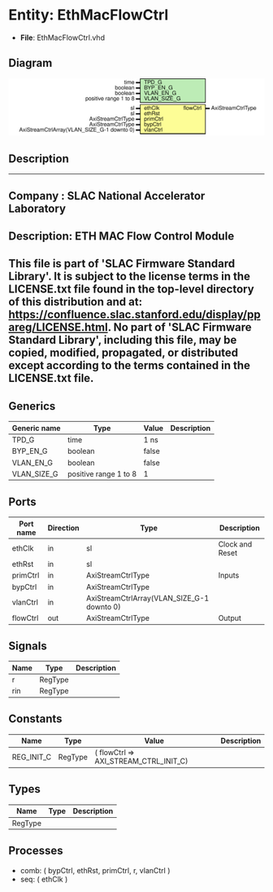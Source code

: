 # Entity: EthMacFlowCtrl

- **File**: EthMacFlowCtrl.vhd
## Diagram

![Diagram](EthMacFlowCtrl.svg "Diagram")
## Description

-----------------------------------------------------------------------------
 Company    : SLAC National Accelerator Laboratory
-----------------------------------------------------------------------------
 Description: ETH MAC Flow Control Module
-----------------------------------------------------------------------------
 This file is part of 'SLAC Firmware Standard Library'.
 It is subject to the license terms in the LICENSE.txt file found in the
 top-level directory of this distribution and at:
    https://confluence.slac.stanford.edu/display/ppareg/LICENSE.html.
 No part of 'SLAC Firmware Standard Library', including this file,
 may be copied, modified, propagated, or distributed except according to
 the terms contained in the LICENSE.txt file.
-----------------------------------------------------------------------------
## Generics

| Generic name | Type                  | Value | Description |
| ------------ | --------------------- | ----- | ----------- |
| TPD_G        | time                  | 1 ns  |             |
| BYP_EN_G     | boolean               | false |             |
| VLAN_EN_G    | boolean               | false |             |
| VLAN_SIZE_G  | positive range 1 to 8 | 1     |             |
## Ports

| Port name | Direction | Type                                       | Description     |
| --------- | --------- | ------------------------------------------ | --------------- |
| ethClk    | in        | sl                                         | Clock and Reset |
| ethRst    | in        | sl                                         |                 |
| primCtrl  | in        | AxiStreamCtrlType                          | Inputs          |
| bypCtrl   | in        | AxiStreamCtrlType                          |                 |
| vlanCtrl  | in        | AxiStreamCtrlArray(VLAN_SIZE_G-1 downto 0) |                 |
| flowCtrl  | out       | AxiStreamCtrlType                          | Output          |
## Signals

| Name | Type    | Description |
| ---- | ------- | ----------- |
| r    | RegType |             |
| rin  | RegType |             |
## Constants

| Name       | Type    | Value                                        | Description |
| ---------- | ------- | -------------------------------------------- | ----------- |
| REG_INIT_C | RegType |  (       flowCtrl => AXI_STREAM_CTRL_INIT_C) |             |
## Types

| Name    | Type | Description |
| ------- | ---- | ----------- |
| RegType |      |             |
## Processes
- comb: ( bypCtrl, ethRst, primCtrl, r, vlanCtrl )
- seq: ( ethClk )
